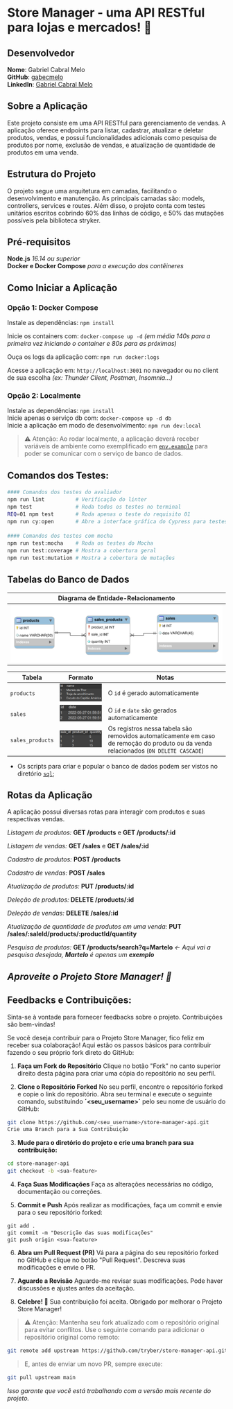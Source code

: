 # Store Manager - uma API RESTful para lojas e mercados! 🚀

## Desenvolvedor
**Nome**: Gabriel Cabral Melo <br>
**GitHub**: [gabecmelo](https://github.com/gabecmelo) <br>
**LinkedIn**: [Gabriel Cabral Melo](https://www.linkedin.com/in/gabrielc-melo/)

## Sobre a Aplicação
Este projeto consiste em uma API RESTful para gerenciamento de vendas. A aplicação oferece endpoints para listar, cadastrar, atualizar e deletar produtos, vendas, e possui funcionalidades adicionais como pesquisa de produtos por nome, exclusão de vendas, e atualização de quantidade de produtos em uma venda.

## Estrutura do Projeto
O projeto segue uma arquitetura em camadas, facilitando o desenvolvimento e manutenção. As principais camadas são: models, controllers, services e routes. Além disso, o projeto conta com testes unitários escritos cobrindo 60% das linhas de código, e 50% das mutações possíveis pela biblioteca stryker.

## Pré-requisitos
**Node.js** *16.14 ou superior* <br>
**Docker e Docker Compose** *para a execução dos contêineres*

## Como Iniciar a Aplicação

### Opção 1: Docker Compose
Instale as dependências: `npm install` <br>

Inicie os containers com: `docker-compose up -d` *(em média 140s para a primeira vez iniciando o container e 80s para as próximas)* <br>

Ouça os logs da aplicação com: `npm run docker:logs`

Acesse a aplicação em: `http://localhost:3001` no navegador ou no client de sua escolha *(ex: Thunder Client, Postman, Insomnia...)*

### Opção 2: Localmente
Instale as dependências: `npm install`  <br>
Inicie apenas o serviço db com: `docker-compose up -d db` <br>
Inicie a aplicação em modo de desenvolvimento: `npm run dev:local` <br>

> ⚠️ Atenção: Ao rodar localmente, a aplicação deverá receber variáveis de ambiente como exemplificado em [`env.example`](./env.example) para poder se comunicar com o serviço de banco de dados.

## Comandos dos Testes:

```bash
#### Comandos dos testes do avaliador
npm run lint          # Verificação do linter
npm test              # Roda todos os testes no terminal
REQ=01 npm test       # Roda apenas o teste do requisito 01
npm run cy:open       # Abre a interface gráfica do Cypress para testes

#### Comandos dos testes com mocha
npm run test:mocha    # Roda os testes do Mocha
npm run test:coverage # Mostra a cobertura geral
npm run test:mutation # Mostra a cobertura de mutações
```

## Tabelas do Banco de Dados

|Diagrama de Entidade-Relacionamento|
|:--:|
|![DER](./public/erStoreManager.png)|

|Tabela|Formato|Notas|
|---|---|---|
|`products`|![Tabela Produtos](./public/tableproducts.png)|O `id` é gerado automaticamente|
|`sales`|![Tabela Vendas](./public/tablesales.png)|O `id` e `date` são gerados automaticamente|
|`sales_products`|![Tabela Vendas-Produtos](./public/tablesalesproducts.png)|Os registros nessa tabela são removidos automaticamente em caso de remoção do produto ou da venda relacionados (`ON DELETE CASCADE`)|

- Os scripts para criar e popular o banco de dados podem ser vistos no diretório [`sql`](./sql);

## Rotas da Aplicação
A aplicação possui diversas rotas para interagir com produtos e suas respectivas vendas.

*Listagem de produtos:* **GET /products** e **GET /products/:id** <br>

*Listagem de vendas:* **GET /sales** e **GET /sales/:id** <br>

*Cadastro de produtos:* **POST /products** <br>

*Cadastro de vendas:* **POST /sales** <br>

*Atualização de produtos:* **PUT /products/:id** <br>

*Deleção de produtos:* **DELETE /products/:id** <br>

*Deleção de vendas:* **DELETE /sales/:id** <br>

*Atualização de quantidade de produtos em uma venda:* **PUT /sales/:saleId/products/:productId/quantity** <br>

*Pesquisa de produtos:* **GET /products/search?q=Martelo** *<- Aqui vai a pesquisa desejada, **Martelo** é apenas um **exemplo***

## ***Aproveite o Projeto Store Manager! 🚀***

## Feedbacks e Contribuições:
Sinta-se à vontade para fornecer feedbacks sobre o projeto. Contribuições são bem-vindas!

Se você deseja contribuir para o Projeto Store Manager, fico feliz em receber sua colaboração! Aqui estão os passos básicos para contribuir fazendo o seu próprio fork direto do GitHub:

1. **Faça um Fork do Repositório**
Clique no botão "Fork" no canto superior direito desta página para criar uma cópia do repositório no seu perfil.

2. **Clone o Repositório Forked**
No seu perfil, encontre o repositório forked e copie o link do repositório. Abra seu terminal e execute o seguinte comando, substituindo **´<seu_username>´** pelo seu nome de usuário do GitHub:

```bash
git clone https://github.com/<seu_username>/store-manager-api.git
Crie uma Branch para a Sua Contribuição
```
3. **Mude para o diretório do projeto e crie uma branch para sua contribuição:**

```bash
cd store-manager-api
git checkout -b <sua-feature>
```

4. **Faça Suas Modificações**
Faça as alterações necessárias no código, documentação ou correções.

5. **Commit e Push**
Após realizar as modificações, faça um commit e envie para o seu repositório forked:

```
git add .
git commit -m "Descrição das suas modificações"
git push origin <sua-feature>
```
6. **Abra um Pull Request (PR)**
Vá para a página do seu repositório forked no GitHub e clique no botão "Pull Request". Descreva suas modificações e envie o PR.

7. **Aguarde a Revisão**
Aguarde-me revisar suas modificações. Pode haver discussões e ajustes antes da aceitação.

8. **Celebre! 🎉**
Sua contribuição foi aceita. Obrigado por melhorar o Projeto Store Manager!

> ⚠️ Atenção: Mantenha seu fork atualizado com o repositório original para evitar conflitos. Use o seguinte comando para adicionar o repositório original como remoto:

```bash
git remote add upstream https://github.com/tryber/store-manager-api.git
```

> E, antes de enviar um novo PR, sempre execute:
```bash
git pull upstream main
```

*Isso garante que você está trabalhando com a versão mais recente do projeto.*
